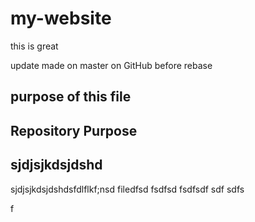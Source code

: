 # my-website

this is great

update made on master on GitHub before rebase

## purpose of this file

## Repository Purpose

## sjdjsjkdsjdshd
sjdjsjkdsjdshdsfdlflkf;nsd
filedfsd
fsdfsd
fsdfsdf
sdf
sdfs

f